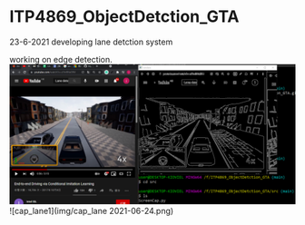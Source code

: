 # ITP4869_ObjectDetction_GTA

23-6-2021 developing lane detction system

working on edge detection.
![cap_lane0](img/cap_lane_detcition_2021-06-24.png)
![cap_lane1](img/cap_lane 2021-06-24.png)
